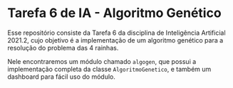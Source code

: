 # Tarefa 6 de IA - Algoritmo Genético

Esse repositório consiste da Tarefa 6 da disciplina de Inteligência Artificial 2021.2, cujo objetivo é a implementação de um algoritmo genético para a resolução do problema das 4 rainhas.

Nele encontraremos um módulo chamado ```algogen```, que possui a implementação completa da classe ```AlgoritmoGenetico```, e também um dashboard para fácil uso do módulo.
